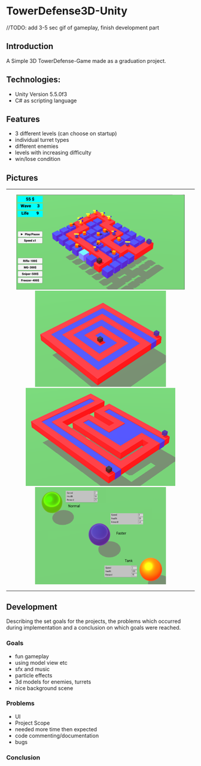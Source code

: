 # TowerDefense3D-Unity
//TODO: add 3-5 sec gif of gameplay, finish development part
## Introduction
A Simple 3D TowerDefense-Game made as a graduation  project.

## Technologies: 
- Unity Version 5.5.0f3
- C# as scripting language

## Features
- 3 different levels (can choose on startup)
- individual turret types
- different enemies
- levels with increasing difficulty
- win/lose condition


## Pictures
---
  
<p align="center">
<img src="Screenshot.png" width="450" >
<img src="lvl2.png" width="350" >
<img src="lvl3.png" width="400" >
<img src="enemy.png" width="350" height="260">
</p>



---
## Development
Describing the set goals for the projects, the problems which occurred during implementation and a conclusion on which goals were reached.


### Goals
- fun gameplay 
- using model view etc
- sfx and music
- particle effects
- 3d models for enemies, turrets
- nice background scene

### Problems
- UI
- Project Scope 
- needed more time then expected
- code commenting/documentation
- bugs

### Conclusion


